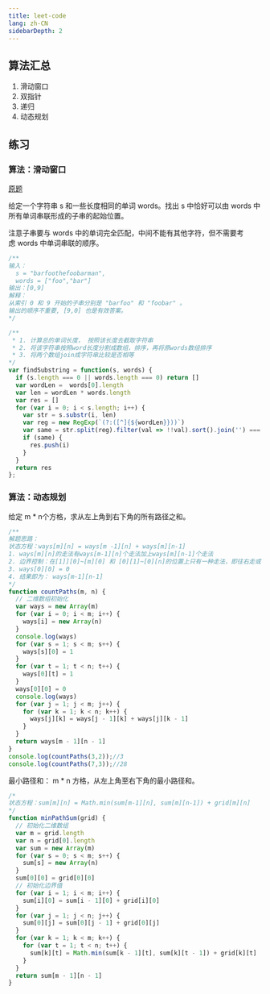 ```yaml
---
title: leet-code
lang: zh-CN
sidebarDepth: 2
---
```


## 算法汇总

1. 滑动窗口
2. 双指针
3. 递归
4. 动态规划

## 练习

### 算法：滑动窗口

[原题](https://leetcode-cn.com/problems/substring-with-concatenation-of-all-words/)

给定一个字符串 s 和一些长度相同的单词 words。找出 s 中恰好可以由 words 中所有单词串联形成的子串的起始位置。

注意子串要与 words 中的单词完全匹配，中间不能有其他字符，但不需要考虑 words 中单词串联的顺序。

```js
/**
输入：
  s = "barfoothefoobarman",
  words = ["foo","bar"]
输出：[0,9]
解释：
从索引 0 和 9 开始的子串分别是 "barfoo" 和 "foobar" 。
输出的顺序不重要, [9,0] 也是有效答案。
*/

/**
 * 1. 计算总的单词长度， 按照该长度去截取字符串
 * 2. 将该字符串按照word长度分割成数组，排序，再将原words数组排序
 * 3. 将两个数组join成字符串比较是否相等
*/
var findSubstring = function(s, words) {
  if (s.length === 0 || words.length === 0) return []
  var wordLen =  words[0].length
  var len = wordLen * words.length
  var res = []
  for (var i = 0; i < s.length; i++) {
    var str = s.substr(i, len)
    var reg = new RegExp(`(?:([^]{${wordLen}}))`)
    var same = str.split(reg).filter(val => !!val).sort().join('') === words.sort().join('')
    if (same) {
      res.push(i)
    }
  }
  return res
};
```

### 算法：动态规划

给定 m * n个方格，求从左上角到右下角的所有路径之和。

```js
/**
解题思路：
状态方程：ways[m][n] = ways[m -1][n] + ways[m][n-1]
1. ways[m][n]的走法有ways[m-1][n]个走法加上ways[m][n-1]个走法
2. 边界控制：在[1]][0]~[m][0] 和 [0][1]~[0][n]的位置上只有一种走法，即往右走或往下走。
3. ways[0][0] = 0
4. 结果即为： ways[m-1][n-1]
*/
function countPaths(m, n) {
  // 二维数组初始化
  var ways = new Array(m)
  for (var i = 0; i < m; i++) {
    ways[i] = new Array(n)
  }
  console.log(ways)
  for (var s = 1; s < m; s++) {
    ways[s][0] = 1
  }
  for (var t = 1; t < n; t++) {
    ways[0][t] = 1
  }
  ways[0][0] = 0
  console.log(ways)
  for (var j = 1; j < m; j++) {
    for (var k = 1; k < n; k++) {
      ways[j][k] = ways[j - 1][k] + ways[j][k - 1]
    }
  }
  return ways[m - 1][n - 1]
}
console.log(countPaths(3,2));//3
console.log(countPaths(7,3));//28
```

最小路径和： m * n 方格，从左上角至右下角的最小路径和。

```js
/*
状态方程：sum[m][n] = Math.min(sum[m-1][n], sum[m][n-1]) + grid[m][n]
*/
function minPathSum(grid) {
  // 初始化二维数组
  var m = grid.length
  var n = grid[0].length
  var sum = new Array(m)
  for (var s = 0; s < m; s++) {
    sum[s] = new Array(n)
  }
  sum[0][0] = grid[0][0]
  // 初始化边界值
  for (var i = 1; i < m; i++) {
    sum[i][0] = sum[i - 1][0] + grid[i][0]
  }
  for (var j = 1; j < n; j++) {
    sum[0][j] = sum[0][j - 1] + grid[0][j]
  }
  for (var k = 1; k < m; k++) {
    for (var t = 1; t < n; t++) {
      sum[k][t] = Math.min(sum[k - 1][t], sum[k][t - 1]) + grid[k][t]
    }
  }
  return sum[m - 1][n - 1]
}
```